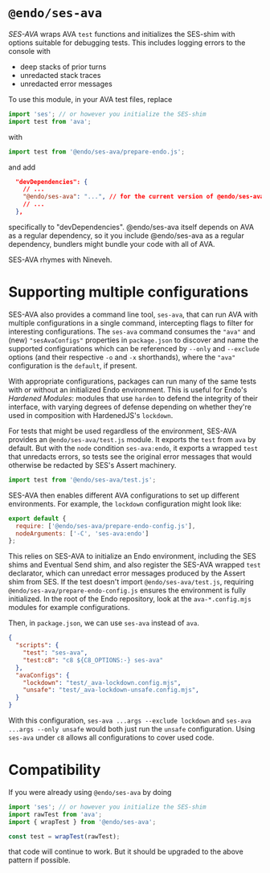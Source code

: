 # `@endo/ses-ava`

*SES-AVA* wraps AVA `test` functions and initializes the SES-shim with options
suitable for debugging tests. This includes logging errors to the console with
- deep stacks of prior turns
- unredacted stack traces
- unredacted error messages

To use this module, in your AVA test files, replace

```js
import 'ses'; // or however you initialize the SES-shim
import test from 'ava';
```
with
```js
import test from '@endo/ses-ava/prepare-endo.js';
```
and add
```json
  "devDependencies": {
    // ...
    "@endo/ses-ava": "...", // for the current version of @endo/ses-ava
    // ...
  },
```
specifically to "devDependencies". @endo/ses-ava itself depends on AVA as
a regular dependency, so it you include @endo/ses-ava as a regular
dependency, bundlers might bundle your code with all of AVA.

SES-AVA rhymes with Nineveh.

# Supporting multiple configurations

SES-AVA also provides a command line tool, `ses-ava`, that can run AVA with
multiple configurations in a single command, intercepting flags to filter
for interesting configurations.
The `ses-ava` command consumes the `"ava"` and (new) `"sesAvaConfigs"` properties
in `package.json` to discover and name the supported configurations which can be
referenced by `--only` and `--exclude` options (and their respective `-o` and
`-x` shorthands), where the `"ava"` configuration is the `default`, if present.

With appropriate configurations, packages can run many of the same tests
with or without an initialized Endo environment.
This is useful for Endo's _Hardened Modules_: modules that use `harden` to
defend the integrity of their interface, with varying degrees of defense depending
on whether they're used in composition with HardenedJS's `lockdown`.

For tests that might be used regardless of the environment, SES-AVA provides
an `@endo/ses-ava/test.js` module.
It exports the `test` from `ava` by default.
But with the `node` condition `ses-ava:endo`, it exports a wrapped `test`
that unredacts errors, so tests see the original error messages that would
otherwise be redacted by SES's Assert machinery.

```js
import test from '@endo/ses-ava/test.js';
```

SES-AVA then enables different AVA configurations to set up different
environments.
For example, the `lockdown` configuration might look like:

```js
export default {
  require: ['@endo/ses-ava/prepare-endo-config.js'],
  nodeArguments: ['-C', 'ses-ava:endo']
};
```

This relies on SES-AVA  to initialize an
Endo environment, including the SES shims and Eventual Send shim, and also
register the SES-AVA wrapped `test` declarator, which can unredact error
messages produced by the Assert shim from SES.
If the test doesn't import `@endo/ses-ava/test.js`, requiring
`@endo/ses-ava/prepare-endo-config.js` ensures the environment is fully
initialized.
In the root of the Endo repository, look at the `ava-*.config.mjs` modules
for example configurations.

Then, in `package.json`, we can use `ses-ava` instead of `ava`.

```json
{
  "scripts": {
    "test": "ses-ava",
    "test:c8": "c8 ${C8_OPTIONS:-} ses-ava"
  },
  "avaConfigs": {
    "lockdown": "test/_ava-lockdown.config.mjs",
    "unsafe": "test/_ava-lockdown-unsafe.config.mjs",
  }
}
```

With this configuration, `ses-ava ...args --exclude lockdown` and `ses-ava
...args --only unsafe` would both just run the `unsafe` configuration.
Using `ses-ava` under `c8` allows all configurations to cover used code.

# Compatibility

If you were already using `@endo/ses-ava` by doing

```js
import 'ses'; // or however you initialize the SES-shim
import rawTest from 'ava';
import { wrapTest } from '@endo/ses-ava';

const test = wrapTest(rawTest);
```

that code will continue to work. But it should be upgraded to the above
pattern if possible.
